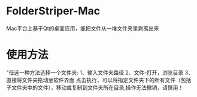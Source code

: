 # FolderStriper-Mac
Mac平台上基于Qt的桌面应用，能把文件从一堆文件夹里剥离出来

# 使用方法
"任选一种方法选择一个文件夹:
1、输入文件夹路径
2、文件-打开，浏览目录
3、直接将文件夹拖动至软件界面
点击执行，可以将指定文件夹下的所有文件（包括子文件夹中的文件），移动或复制到文件夹所在目录,操作无法撤销，请慎用！
